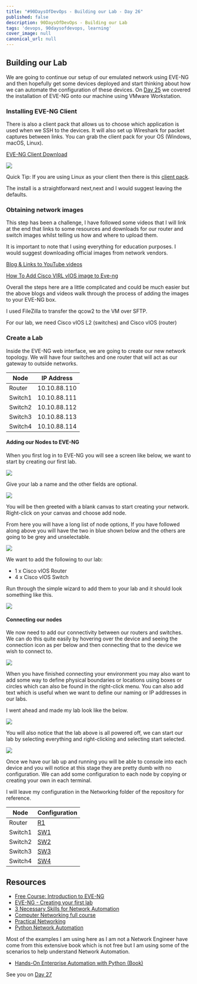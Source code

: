 ```yaml
---
title: "#90DaysOfDevOps - Building our Lab - Day 26"
published: false
description: 90DaysOfDevOps - Building our Lab 
tags: 'devops, 90daysofdevops, learning'
cover_image: null
canonical_url: null
---
```

## Building our Lab

We are going to continue our setup of our emulated network using EVE-NG and then hopefully get some devices deployed and start thinking about how we can automate the configuration of these devices. On [Day 25](day25.md) we covered the installation of EVE-NG onto our machine using VMware Workstation. 

### Installing EVE-NG Client

There is also a client pack that allows us to choose which application is used when we SSH to the devices. It will also set up Wireshark for packet captures between links. You can grab the client pack for your OS (Windows, macOS, Linux). 

[EVE-NG Client Download](https://www.eve-ng.net/index.php/download/)

![](Images/Day26_Networking1.png)

Quick Tip: If you are using Linux as your client then there is this [client pack](https://github.com/SmartFinn/eve-ng-integration).

The install is a straightforward next,next and I would suggest leaving the defaults. 

### Obtaining network images

This step has been a challenge, I have followed some videos that I will link at the end that links to some resources and downloads for our router and switch images whilst telling us how and where to upload them. 

It is important to note that I using everything for education purposes. I would suggest downloading official images from network vendors. 

[Blog & Links to YouTube videos](https://loopedback.com/2019/11/15/setting-up-eve-ng-for-ccna-ccnp-ccie-level-studies-includes-multiple-vendor-node-support-an-absolutely-amazing-study-tool-to-check-out-asap/) 

[How To Add Cisco VIRL vIOS image to Eve-ng](https://networkhunt.com/how-to-add-cisco-virl-vios-image-to-eve-ng/)

Overall the steps here are a little complicated and could be much easier but the above blogs and videos walk through the process of adding the images to your EVE-NG box. 

I used FileZilla to transfer the qcow2 to the VM over SFTP. 

For our lab, we need Cisco vIOS L2 (switches) and Cisco vIOS (router) 

### Create a Lab

Inside the EVE-NG web interface, we are going to create our new network topology. We will have four switches and one router that will act as our gateway to outside networks. 

| Node        | IP Address  |
| ----------- | ----------- |
| Router      | 10.10.88.110|
| Switch1     | 10.10.88.111|
| Switch2     | 10.10.88.112|
| Switch3     | 10.10.88.113|
| Switch4     | 10.10.88.114|

#### Adding our Nodes to EVE-NG

When you first log in to EVE-NG you will see a screen like below, we want to start by creating our first lab. 

![](Images/Day26_Networking2.png)

Give your lab a name and the other fields are optional. 

![](Images/Day26_Networking3.png)

You will be then greeted with a blank canvas to start creating your network. Right-click on your canvas and choose add node. 

From here you will have a long list of node options, If you have followed along above you will have the two in blue shown below and the others are going to be grey and unselectable. 

![](Images/Day26_Networking4.png)

We want to add the following to our lab: 

- 1 x Cisco vIOS Router 
- 4 x Cisco vIOS Switch

Run through the simple wizard to add them to your lab and it should look something like this. 

![](Images/Day26_Networking5.png)

#### Connecting our nodes 

We now need to add our connectivity between our routers and switches. We can do this quite easily by hovering over the device and seeing the connection icon as per below and then connecting that to the device we wish to connect to. 

![](Images/Day26_Networking6.png)

When you have finished connecting your environment you may also want to add some way to define physical boundaries or locations using boxes or circles which can also be found in the right-click menu. You can also add text which is useful when we want to define our naming or IP addresses in our labs. 

I went ahead and made my lab look like the below. 

![](Images/Day26_Networking7.png)

You will also notice that the lab above is all powered off, we can start our lab by selecting everything and right-clicking and selecting start selected. 

![](Images/Day26_Networking8.png)

Once we have our lab up and running you will be able to console into each device and you will notice at this stage they are pretty dumb with no configuration. We can add some configuration to each node by copying or creating your own in each terminal. 

I will leave my configuration in the Networking folder of the repository for reference. 

| Node        | Configuration         |
| ----------- | -----------           |
| Router      | [R1](Networking/R1)   |
| Switch1     | [SW1](Networking/SW1) |
| Switch2     | [SW2](Networking/SW2) |
| Switch3     | [SW3](Networking/SW3) |
| Switch4     | [SW4](Networking/SW4) |

## Resources 

- [Free Course: Introduction to EVE-NG](https://www.youtube.com/watch?v=g6B0f_E0NMg)
- [EVE-NG - Creating your first lab](https://www.youtube.com/watch?v=9dPWARirtK8)
- [3 Necessary Skills for Network Automation](https://www.youtube.com/watch?v=KhiJ7Fu9kKA&list=WL&index=122&t=89s)
- [Computer Networking full course](https://www.youtube.com/watch?v=IPvYjXCsTg8)
- [Practical Networking](http://www.practicalnetworking.net/)
- [Python Network Automation](https://www.youtube.com/watch?v=xKPzLplPECU&list=WL&index=126)

Most of the examples I am using here as I am not a Network Engineer have come from this extensive book which is not free but I am using some of the scenarios to help understand Network Automation. 

- [Hands-On Enterprise Automation with Python (Book)](https://www.packtpub.com/product/hands-on-enterprise-automation-with-python/9781788998512)

See you on [Day 27](day27.md)